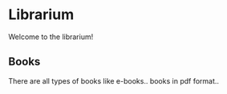 # Librarium

Welcome to the librarium!

## Books

There are all types of books like e-books.. books in pdf format..
